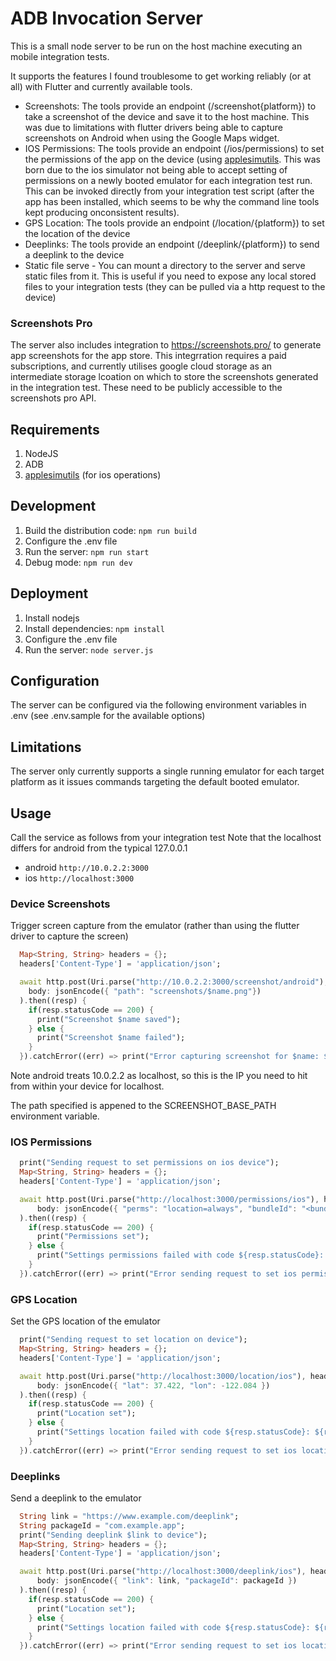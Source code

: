 # ADB Invocation Server
This is a small node server to be run on the host machine executing an mobile integration tests.

It supports the features I found troublesome to get working reliably (or at all) with Flutter and currently
available tools.

- Screenshots: The tools provide an endpoint (/screenshot{platform}) to take a screenshot of the
device and save it to the host machine.  This was due to limitations with flutter drivers being able to
capture screenshots on Android when using the Google Maps widget.
- IOS Permissions: The tools provide an endpoint (/ios/permissions) to set the permissions of the app
on the device (using [applesimutils](https://github.com/wix/AppleSimulatorUtils).  This was born due to
the ios simulator not being able to accept setting of permissions on a newly booted emulator for each integration test run.  This can be invoked directly from your integration test script (after the app has been installed, which seems to be why the command line tools kept producing onconsistent results).
- GPS Location: The tools provide an endpoint (/location/{platform}) to set the location of the device
- Deeplinks: The tools provide an endpoint (/deeplink/{platform}) to send a deeplink to the device
- Static file serve - You can mount a directory to the server and serve static files from it. This is useful if  you need to expose any local stored files to your integration tests (they can be pulled via a http request to the device)

### Screenshots Pro
The server also includes integration to https://screenshots.pro/ to generate app screenshots for the app store.
This integrration requires a paid subscriptions, and currently utilises google cloud storage as an intermediate storage lcoation on which to store the screenshots generated in the integration test.  These need to be publicly accessible to the screenshots pro API.

## Requirements
1. NodeJS
2. ADB
3. [applesimutils](https://github.com/wix/AppleSimulatorUtils) (for ios operations)

## Development
1. Build the distribution code: `npm run build`
2. Configure the .env file
3. Run the server: `npm run start`
4. Debug mode: `npm run dev`

## Deployment
1. Install nodejs
2. Install dependencies: `npm install`
3. Configure the .env file
4. Run the server: `node server.js`

## Configuration
The server can be configured via the following environment variables in .env (see .env.sample for the available options)

## Limitations
The server only currently supports a single running emulator for each target platform as it issues commands targeting the default booted emulator.
## Usage
Call the service as follows from your integration test
Note that the localhost differs for android from the typical 127.0.0.1
- android `http://10.0.2.2:3000`
- ios `http://localhost:3000`

### Device Screenshots
Trigger screen capture from the emulator (rather than using the flutter driver to capture the screen)

```dart
  Map<String, String> headers = {};
  headers['Content-Type'] = 'application/json';

  await http.post(Uri.parse("http://10.0.2.2:3000/screenshot/android"), headers: headers,
    body: jsonEncode({ "path": "screenshots/$name.png"})
  ).then((resp) {
    if(resp.statusCode == 200) {
      print("Screenshot $name saved");
    } else {
      print("Screenshot $name failed");
    }
  }).catchError((err) => print("Error capturing screenshot for $name: ${err}"));
```
Note android treats 10.0.2.2 as localhost, so this is the IP you need to hit from within your device for localhost.

The path specified is appened to the SCREENSHOT_BASE_PATH environment variable.

### IOS Permissions
```dart
  print("Sending request to set permissions on ios device");
  Map<String, String> headers = {};
  headers['Content-Type'] = 'application/json';

  await http.post(Uri.parse("http://localhost:3000/permissions/ios"), headers: headers,
      body: jsonEncode({ "perms": "location=always", "bundleId": "<bundleId>" })
  ).then((resp) {
    if(resp.statusCode == 200) {
      print("Permissions set");
    } else {
      print("Settings permissions failed with code ${resp.statusCode}: ${resp.body}");
    }
  }).catchError((err) => print("Error sending request to set ios permissions: ${err}"));
```

### GPS Location
Set the GPS location of the emulator

```dart
  print("Sending request to set location on device");
  Map<String, String> headers = {};
  headers['Content-Type'] = 'application/json';

  await http.post(Uri.parse("http://localhost:3000/location/ios"), headers: headers,
      body: jsonEncode({ "lat": 37.422, "lon": -122.084 })
  ).then((resp) {
    if(resp.statusCode == 200) {
      print("Location set");
    } else {
      print("Settings location failed with code ${resp.statusCode}: ${resp.body}");
    }
  }).catchError((err) => print("Error sending request to set ios location: ${err}"));
```

### Deeplinks
Send a deeplink to the emulator

```dart
  String link = "https://www.example.com/deeplink";
  String packageId = "com.example.app";
  print("Sending deeplink $link to device");
  Map<String, String> headers = {};
  headers['Content-Type'] = 'application/json';

  await http.post(Uri.parse("http://localhost:3000/deeplink/ios"), headers: headers,
      body: jsonEncode({ "link": link, "packageId": packageId })
  ).then((resp) {
    if(resp.statusCode == 200) {
      print("Location set");
    } else {
      print("Settings location failed with code ${resp.statusCode}: ${resp.body}");
    }
  }).catchError((err) => print("Error sending request to set ios location: ${err}"));
```
